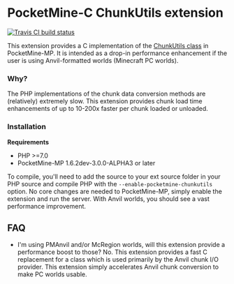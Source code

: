 # PocketMine-C ChunkUtils extension
[![Travis CI build status](https://travis-ci.org/dktapps/PocketMine-C-ChunkUtils.svg?branch=master)](https://travis-ci.org/dktapps/PocketMine-C-ChunkUtils)

This extension provides a C implementation of the [ChunkUtils class](https://github.com/pmmp/PocketMine-MP/blob/master/src/pocketmine/level/format/io/ChunkUtils.php) in PocketMine-MP. 
It is intended as a drop-in performance enhancement if the user is using Anvil-formatted worlds (Minecraft PC worlds).

### Why?
The PHP implementations of the chunk data conversion methods are (relatively) extremely slow. This extension provides chunk load time enhancements of up to 10-200x faster per chunk loaded or unloaded.
### Installation
__Requirements__
- PHP >=7.0
- PocketMine-MP 1.6.2dev-3.0.0-ALPHA3 or later 

To compile, you'll need to add the source to your ext source folder in your PHP source and compile PHP with the `--enable-pocketmine-chunkutils` option.
No core changes are needed to PocketMine-MP, simply enable the extension and run the server. With Anvil worlds, you should see a vast performance improvement.

## FAQ
- I'm using PMAnvil and/or McRegion worlds, will this extension provide a performance boost to those?
No. This extension provides a fast C replacement for a class which is used primarily by the Anvil chunk I/O provider. This extension simply accelerates Anvil chunk conversion to make PC worlds usable.
